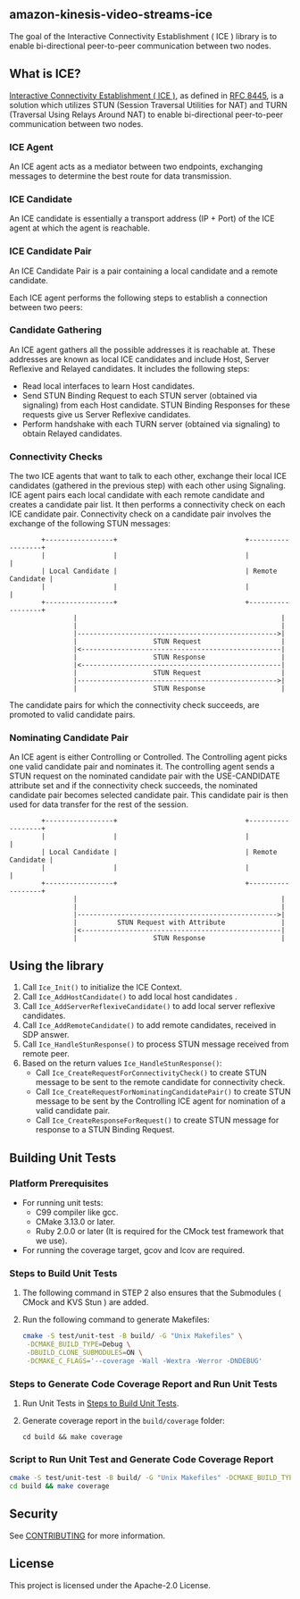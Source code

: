 ## amazon-kinesis-video-streams-ice

The goal of the Interactive Connectivity Establishment ( ICE ) library is to
enable bi-directional peer-to-peer communication between two nodes.

## What is ICE?

[Interactive Connectivity Establishment ( ICE )](https://en.wikipedia.org/wiki/Interactive_Connectivity_Establishment),
as defined in [RFC 8445](https://datatracker.ietf.org/doc/html/rfc8445), is a
solution which utilizes STUN (Session Traversal Utilities for NAT) and TURN
(Traversal Using Relays Around NAT) to enable bi-directional peer-to-peer
communication between two nodes.

### ICE Agent
An ICE agent acts as a mediator between two endpoints, exchanging messages to
determine the best route for data transmission.

### ICE Candidate
An ICE candidate is essentially a transport address (IP + Port) of the ICE agent
at which the agent is reachable.

### ICE Candidate Pair
An ICE Candidate Pair is a pair containing a local candidate and a remote
candidate.


Each ICE agent performs the following steps to establish a connection between
two peers:

### Candidate Gathering

An ICE agent gathers all the possible addresses it is reachable at. These
addresses are known as local ICE candidates and include Host, Server Reflexive
and Relayed candidates. It includes the following steps:

* Read local interfaces to learn Host candidates.
* Send STUN Binding Request to each STUN server (obtained via signaling) from
  each Host candidate. STUN Binding Responses for these requests give us Server
  Reflexive candidates.
* Perform handshake with each TURN server (obtained via signaling) to obtain
  Relayed candidates.

### Connectivity Checks

The two ICE agents that want to talk to each other, exchange their local ICE
candidates (gathered in the previous step) with each other using Signaling. ICE
agent pairs each local candidate with each remote candidate and creates a
candidate pair list. It then performs a connectivity check on each ICE candidate
pair. Connectivity check on a candidate pair involves the exchange of the
following STUN messages:

```
        +-----------------+                                +------------------+
        |                 |                                |                  |
        | Local Candidate |                                | Remote Candidate |
        |                 |                                |                  |
        +-----------------+                                +------------------+
                |                                                   |
                |                                                   |
                |-------------------------------------------------->|
                |                   STUN Request                    |
                |<--------------------------------------------------|
                |                   STUN Response                   |
                |<--------------------------------------------------|
                |                   STUN Request                    |
                |-------------------------------------------------->|
                |                   STUN Response                   |
```
The candidate pairs for which the connectivity check succeeds, are promoted to
valid candidate pairs.

### Nominating Candidate Pair

An ICE agent is either Controlling or Controlled. The Controlling agent picks
one valid candidate pair and nominates it. The controlling agent sends a STUN
request on the nominated candidate pair with the USE-CANDIDATE attribute set
and if the connectivity check succeeds, the nominated candidate pair becomes
selected candidate pair. This candidate pair is then used for data transfer for
the rest of the session.

```
        +-----------------+                                +------------------+
        |                 |                                |                  |
        | Local Candidate |                                | Remote Candidate |
        |                 |                                |                  |
        +-----------------+                                +------------------+
                |                                                   |
                |                                                   |
                |-------------------------------------------------->|
                |          STUN Request with Attribute              |
                |<--------------------------------------------------|
                |                   STUN Response                   |

```


## Using the library

1. Call `Ice_Init()` to initialize the ICE Context.
2. Call `Ice_AddHostCandidate()` to add local host candidates .
3. Call `Ice_AddServerReflexiveCandidate()` to add local server reflexive
   candidates.
4. Call `Ice_AddRemoteCandidate()` to add remote candidates, received in SDP
   answer.
5. Call `Ice_HandleStunResponse()` to process STUN message received from remote
   peer.
6. Based on the return values  `Ice_HandleStunResponse()`:
    - Call `Ice_CreateRequestForConnectivityCheck()` to create STUN message to
    be sent to the remote candidate for connectivity check.
    - Call `Ice_CreateRequestForNominatingCandidatePair()` to create STUN
    message to be sent by the Controlling ICE agent for nomination of a valid
    candidate pair.
    - Call `Ice_CreateResponseForRequest()` to create STUN message for response
    to a STUN Binding Request.
    
## Building Unit Tests

### Platform Prerequisites

- For running unit tests:
    - C99 compiler like gcc.
    - CMake 3.13.0 or later.
    - Ruby 2.0.0 or later (It is required for the CMock test framework that we
      use).
- For running the coverage target, gcov and lcov are required.


### Steps to Build Unit Tests

1. The following command in STEP 2 also ensures that the Submodules ( CMock and KVS Stun ) are added.
2. Run the following command to generate Makefiles:

    ```sh
    cmake -S test/unit-test -B build/ -G "Unix Makefiles" \
     -DCMAKE_BUILD_TYPE=Debug \
     -DBUILD_CLONE_SUBMODULES=ON \
     -DCMAKE_C_FLAGS='--coverage -Wall -Wextra -Werror -DNDEBUG'
    ```

### Steps to Generate Code Coverage Report and Run Unit Tests

1. Run Unit Tests in [Steps to Build Unit Tests](#steps-to-build-unit-tests).
2. Generate coverage report in the `build/coverage` folder:

    ```
    cd build && make coverage
    ```

### Script to Run Unit Test and Generate Code Coverage Report

```sh
cmake -S test/unit-test -B build/ -G "Unix Makefiles" -DCMAKE_BUILD_TYPE=Debug -DBUILD_CLONE_SUBMODULES=ON -DCMAKE_C_FLAGS='--coverage -Wall -Wextra -Werror -DNDEBUG -DLIBRARY_LOG_LEVEL=LOG_DEBUG'
cd build && make coverage
```

## Security

See [CONTRIBUTING](CONTRIBUTING.md#security-issue-notifications) for more
information.

## License

This project is licensed under the Apache-2.0 License.
